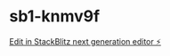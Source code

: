 # sb1-knmv9f

[Edit in StackBlitz next generation editor ⚡️](https://stackblitz.com/~/github.com/recoba19/sb1-knmv9f)